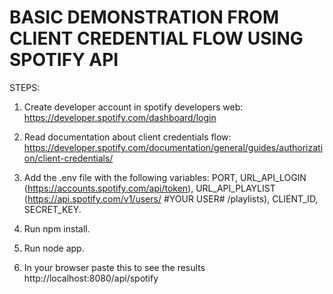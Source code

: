# BASIC DEMONSTRATION FROM CLIENT CREDENTIAL FLOW USING SPOTIFY API

STEPS:
1. Create developer account in spotify developers web:
https://developer.spotify.com/dashboard/login

2. Read documentation about client credentials flow:
https://developer.spotify.com/documentation/general/guides/authorization/client-credentials/

3. Add the .env file with the following variables: PORT, URL_API_LOGIN (https://accounts.spotify.com/api/token), URL_API_PLAYLIST (https://api.spotify.com/v1/users/ #YOUR USER# /playlists), CLIENT_ID, SECRET_KEY.

4. Run npm install.

5. Run node app.

6. In your browser paste this to see the results http://localhost:8080/api/spotify 
